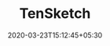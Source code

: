 ---
title: "TenSketch"
image: /images/websites/rpd-port.jpg
tags: ["websites"]
description: "https://raghuproperties.com/"
date: 2020-03-23T15:12:45+05:30
draft: false
---